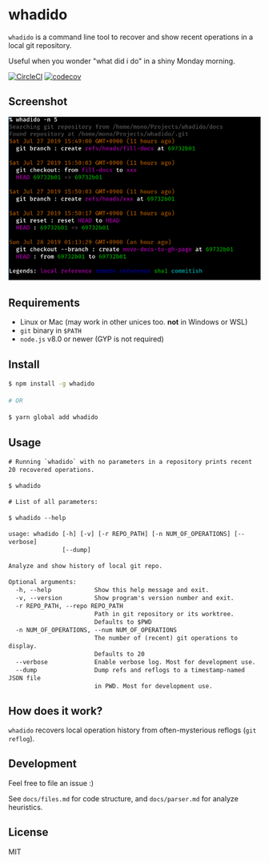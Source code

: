 # whadido

`whadido` is a command line tool to recover and show recent operations in a local git repository.

Useful when you wonder "what did i do" in a shiny Monday morning.

[![CircleCI](https://circleci.com/gh/jokester/whadido.svg?style=svg)](https://circleci.com/gh/jokester/whadido)
[![codecov](https://codecov.io/gh/jokester/whadido/branch/master/graph/badge.svg)](https://codecov.io/gh/jokester/whadido)

## Screenshot

![screenshot](whadido-screenshot.png)

## Requirements

- Linux or Mac (may work in other unices too. **not** in Windows or WSL)
- `git` binary in `$PATH`
- `node.js` v8.0 or newer (GYP is not required)

## Install

```bash
$ npm install -g whadido

# OR

$ yarn global add whadido
```

## Usage

```
# Running `whadido` with no parameters in a repository prints recent 20 recovered operations.

$ whadido

# List of all parameters:

$ whadido --help

usage: whadido [-h] [-v] [-r REPO_PATH] [-n NUM_OF_OPERATIONS] [--verbose]
               [--dump]

Analyze and show history of local git repo.

Optional arguments:
  -h, --help            Show this help message and exit.
  -v, --version         Show program's version number and exit.
  -r REPO_PATH, --repo REPO_PATH
                        Path in git repository or its worktree.
                        Defaults to $PWD
  -n NUM_OF_OPERATIONS, --num NUM_OF_OPERATIONS
                        The number of (recent) git operations to display.
                        Defaults to 20
  --verbose             Enable verbose log. Most for development use.
  --dump                Dump refs and reflogs to a timestamp-named JSON file
                        in PWD. Most for development use.
```

## How does it work?

`whadido` recovers local operation history from often-mysterious reflogs (`git reflog`).

## Development

Feel free to file an issue :)

See `docs/files.md` for code structure, and `docs/parser.md` for analyze heuristics.

## License

MIT

